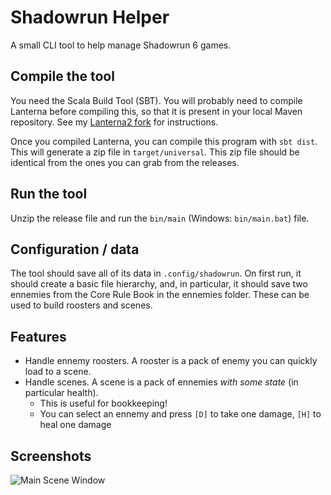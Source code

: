 # Shadowrun Helper

A small CLI tool to help manage Shadowrun 6 games.

## Compile the tool

You need the Scala Build Tool (SBT). You will probably need to compile Lanterna before compiling this, so that it is 
present in your local Maven repository. See my [Lanterna2 fork](https://github.com/zyuiop/lanterna.git) for instructions.

Once you compiled Lanterna, you can compile this program with `sbt dist`. This will generate a zip file in `target/universal`.
This zip file should be identical from the ones you can grab from the releases.

## Run the tool

Unzip the release file and run the `bin/main` (Windows: `bin/main.bat`) file.

## Configuration / data

The tool should save all of its data in `.config/shadowrun`. On first run, it should
create a basic file hierarchy, and, in particular, it should save two ennemies from the Core Rule Book in the
ennemies folder. These can be used to build roosters and scenes.

## Features

 - Handle ennemy roosters. A rooster is a pack of enemy you can quickly load to a scene.
 - Handle scenes. A scene is a pack of ennemies _with some state_ (in particular health). 
   - This is useful for bookkeeping!
   - You can select an ennemy and press `[D]` to take one damage, `[H]` to heal one damage

## Screenshots

![Main Scene Window](img/img.png)